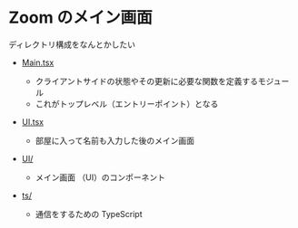 # Zoom のメイン画面

ディレクトリ構成をなんとかしたい


- [Main.tsx](Main.tsx)
    - クライアントサイドの状態やその更新に必要な関数を定義するモジュール
    - これがトップレベル（エントリーポイント）となる

- [UI.tsx](Main.tsx)
  - 部屋に入って名前も入力した後のメイン画面

- [UI/](components)
  - メイン画面 （UI）のコンポーネント

- [ts/](ts)
  - 通信をするための TypeScript

